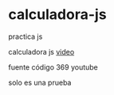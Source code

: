# calculadora-js
practica js

calculadora js [video](https://www.youtube.com/watch?v=nQobb4pcU78)

fuente código 369 youtube

solo es una prueba